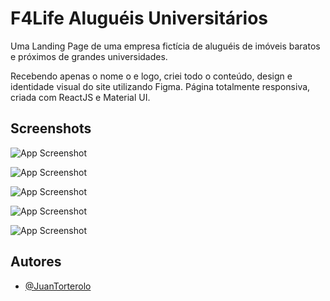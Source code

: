 
# F4Life Aluguéis Universitários

Uma Landing Page de uma empresa fictícia de aluguéis de imóveis baratos e próximos de grandes universidades.

Recebendo apenas o nome o e logo, criei todo o conteúdo, design e identidade visual do site utilizando Figma. Página totalmente responsiva, criada com ReactJS e Material UI.


## Screenshots

![App Screenshot](https://i.postimg.cc/P5QyDtYJ/buGeKNv.png)

![App Screenshot](https://i.postimg.cc/PqZtyRfC/gMdxHeX.png)

![App Screenshot](https://i.postimg.cc/bNCNwnFw/VYoXJ12.png)

![App Screenshot](https://i.postimg.cc/mgkkYjF9/qji90V6.png)

![App Screenshot](https://i.postimg.cc/5Nx60b4n/m2rJHQh.png)


## Autores

- [@JuanTorterolo](https://github.com/kapthos)

